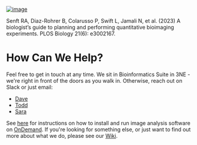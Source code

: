 [![image](https://github.com/user-attachments/assets/90ef3971-97f6-4b9a-859c-5239eed06a5a)](https://doi.org/10.1371/journal.pbio.3002167)

Senft RA, Diaz-Rohrer B, Colarusso P, Swift L, Jamali N, et al. (2023) A biologist’s guide to planning and performing quantitative bioimaging experiments. PLOS Biology 21(6): e3002167.

# How Can We Help?

Feel free to get in touch at any time. We sit in Bioinformatics Suite in 3NE - we're right in front of the doors as you walk in. Otherwise, reach out on Slack or just email:
* [Dave](https://www.crick.ac.uk/research/find-a-researcher/david-barry)
* [Todd](https://www.crick.ac.uk/research/find-a-researcher/todd-fallesen)
* [Sara](https://www.crick.ac.uk/research/find-a-researcher/sara-salgueiro-torres)

See [here](./pages/OnDemand.md) for instructions on how to install and run image analysis software on [OnDemand](https://openondemand.org/). If you're looking for something else, or just want to find out more about what we do, please see our [Wiki](https://github.com/FrancisCrickInstitute/CALM/wiki).
